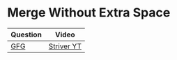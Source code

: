 Merge Without Extra Space
===

|Question|Video|
|-|-|
|[GFG](https://practice.geeksforgeeks.org/problems/merge-two-sorted-arrays-1587115620/1)|[Striver YT](https://youtu.be/n7uwj04E0I4)|